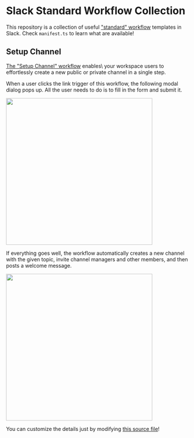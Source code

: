 # Slack Standard Workflow Collection

This repository is a collection of useful ["standard" workflow](https://slack.com/help/articles/15363357403411) templates in Slack. Check `manifest.ts` to learn what are available!

## Setup Channel

[The "Setup Channel" workflow](https://github.com/seratch/slack-standard-workflow-collection/blob/main/workflows/setup_channel.ts) enables\ your workspace users to effortlessly create a new public or private channel in a single step.

When a user clicks the link trigger of this workflow, the following modal dialog pops up. All the user needs to do is to fill in the form and submit it.

<img width="400" src="https://github.com/seratch/slack-standard-workflow-collection/assets/19658/3366598d-5b04-4ce9-96aa-49a7e069fe16">

If everything goes well, the workflow automatically creates a new channel with the given topic, invite channel managers and other members, and then posts a welcome message.

<img width="400" src="https://github.com/seratch/slack-standard-workflow-collection/assets/19658/0c736644-92af-41a5-bc7d-8efc351388d6">

You can customize the details just by modifying [this source file](https://github.com/seratch/slack-standard-workflow-collection/blob/main/workflows/setup_channel.ts)!
